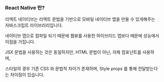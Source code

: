 ### React Native 란?

리액트 네이티브는 리액트 문법을 기반으로 모바일 네이티브 앱을 만들 수 있게해주는 자바스크립트 라이브러리입니다.

네이티브 앱으로 컴파일 되기 때문에 웹뷰를 사용한 하이브리드 앱보다 때문에 성능에서 이점을 가집니다.

JSX 문법을 사용하는 것은 동일하지만, HTML 문법이 아닌, 자체 컴포넌트를 사용하며, 

스타일의 경우 기존 CSS 와 문법적 차이가 존재하며, Style props 를 통해 전달받는다는 차이점이 있습니다.
